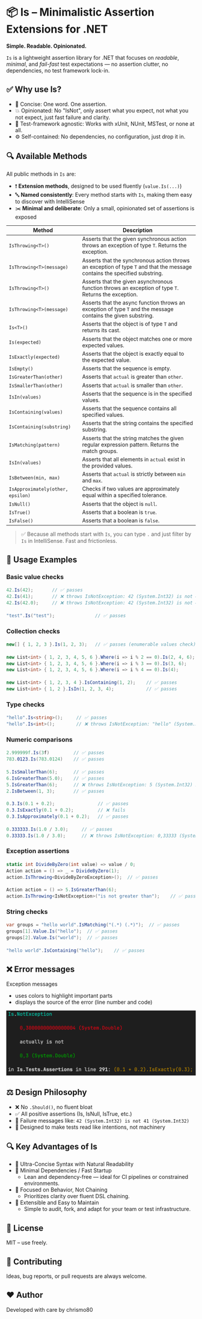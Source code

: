 # 📦 Is – Minimalistic Assertion Extensions for .NET

**Simple. Readable. Opinionated.**

`Is` is a lightweight assertion library for .NET that focuses on _readable_, _minimal_, and _fail-fast_ test expectations — no assertion clutter, no dependencies, no test framework lock-in.


## ✅ Why use Is?

- 📘 Concise: One word. One assertion.
- 💥 Opinionated: No "IsNot", only assert what you expect, not what you not expect, just fast failure and clarity.
- 🧪 Test-framework agnostic: Works with xUnit, NUnit, MSTest, or none at all.
- ⚙️ Self-contained: No dependencies, no configuration, just drop it in.


## 🔍 Available Methods

All public methods in `Is` are:

- ❗️ **Extension methods**, designed to be used fluently (`value.Is(...)`)
- 🔤 **Named consistently**: Every method starts with `Is`, making them easy to discover with IntelliSense
- ✂️ **Minimal and deliberate**: Only a small, opinionated set of assertions is exposed

| Method                            | Description                                                                                                                |
|-----------------------------------|----------------------------------------------------------------------------------------------------------------------------|
| `IsThrowing<T>()`                 | Asserts that the given synchronous action throws an exception of type `T`. Returns the exception.                          |
| `IsThrowing<T>(message)`          | Asserts that the synchronous action throws an exception of type `T` and that the message contains the specified substring. |
| `IsThrowing<T>()`                 | Asserts that the given asynchronous function throws an exception of type `T`. Returns the exception.                       |
| `IsThrowing<T>(message)`          | Asserts that the async function throws an exception of type `T` and the message contains the given substring.              |
| `Is<T>()`                         | Asserts that the object is of type `T` and returns its cast.                                                               |
| `Is(expected)`                    | Asserts that the object matches one or more expected values.                                                               |
| `IsExactly(expected)`             | Asserts that the object is exactly equal to the expected value.                                                            |
| `IsEmpty()`                       | Asserts that the sequence is empty.                                                                                        |
| `IsGreaterThan(other)`            | Asserts that `actual` is greater than `other`.                                                                             |
| `IsSmallerThan(other)`            | Asserts that `actual` is smaller than `other`.                                                                             |
| `IsIn(values)`                    | Asserts that the sequence is in the specified values.                                                                      |
| `IsContaining(values)`            | Asserts that the sequence contains all specified values.                                                                   |
| `IsContaining(substring)`         | Asserts that the string contains the specified substring.                                                                  |
| `IsMatching(pattern)`             | Asserts that the string matches the given regular expression pattern. Returns the match groups.                            |
| `IsIn(values)`                    | Asserts that all elements in `actual` exist in the provided values.                                                        |
| `IsBetween(min, max)`             | Asserts that `actual` is strictly between `min` and `max`.                                                                 |
| `IsApproximately(other, epsilon)` | Checks if two values are approximately equal within a specified tolerance.                                                 |
| `IsNull()`                        | Asserts that the object is `null`.                                                                                         |
| `IsTrue()`                        | Asserts that a boolean is `true`.                                                                                          |
| `IsFalse()`                       | Asserts that a boolean is `false`.                                                                                         |

> ✅ Because all methods start with `Is`, you can type `.` and just filter by `Is` in IntelliSense. Fast and frictionless.


## 🔧 Usage Examples

### Basic value checks
```csharp
42.Is(42);       // ✅ passes
42.Is(41);       // ❌ throws IsNotException: 42 (System.Int32) is not 41 (System.Int32)
42.Is(42.0);     // ❌ throws IsNotException: 42 (System.Int32) is not 42 (System.Double)

"test".Is("test");               // ✅ passes
```

### Collection checks
```csharp
new[] { 1, 2, 3 }.Is(1, 2, 3);   // ✅ passes (enumerable values check)

new List<int> { 1, 2, 3, 4, 5, 6 }.Where(i => i % 2 == 0).Is(2, 4, 6);     // ✅ passes
new List<int> { 1, 2, 3, 4, 5, 6 }.Where(i => i % 3 == 0).Is(3, 6);        // ✅ passes
new List<int> { 1, 2, 3, 4, 5, 6 }.Where(i => i % 4 == 0).Is(4);           // ✅ passes

new List<int> { 1, 2, 3, 4 }.IsContaining(1, 2);    // ✅ passes
new List<int> { 1, 2 }.IsIn(1, 2, 3, 4);            // ✅ passes
```

### Type checks
```csharp
"hello".Is<string>();     // ✅ passes
"hello".Is<int>();        // ❌ throws IsNotException: "hello" (System.String) is no System.Int32
```

### Numeric comparisons
```csharp
2.999999f.Is(3f)         // ✅ passes
783.0123.Is(783.0124)    // ✅ passes

5.IsSmallerThan(6);      // ✅ passes
6.IsGreaterThan(5.0);    // ✅ passes
5.IsGreaterThan(6);      // ❌ throws IsNotException: 5 (System.Int32) is not greater than 6 (System.Int32)
2.IsBetween(1, 3);       // ✅ passes

0.3.Is(0.1 + 0.2);                // ✅ passes
0.3.IsExactly(0.1 + 0.2);         // ❌ fails
0.3.IsApproximately(0.1 + 0.2);   // ✅ passes

0.333333.Is(1.0 / 3.0);     // ✅ passes
0.33333.Is(1.0 / 3.0);      // ❌ throws IsNotException: 0,33333 (System.Double) is not close to 0,3333333333333333 (System.Double)
```

### Exception assertions
```csharp
static int DivideByZero(int value) => value / 0;
Action action = () => _ = DivideByZero(1);
action.IsThrowing<DivideByZeroException>();  // ✅ passes

Action action = () => 5.IsGreaterThan(6);
action.IsThrowing<IsNotException>("is not greater than");    // ✅ passes
```

### String checks
```csharp
var groups = "hello world".IsMatching("(.*) (.*)");  // ✅ passes
groups[1].Value.Is("hello");  // ✅ passes
groups[2].Value.Is("world");  // ✅ passes

"hello world".IsContaining("hello");    // ✅ passes
```


## ❌ Error messages

Exception messages
- uses colors to highlight important parts
- displays the source of the error (line number and code)

![plot](ErrorMessage.png)


## ⚖️ Design Philosophy

- ❌ No ```.Should()```, no fluent bloat
- ✅ All positive assertions (Is, IsNull, IsTrue, etc.)
- 📢 Failure messages like: ```42 (System.Int32) is not 41 (System.Int32)```
- 🧠 Designed to make tests read like intentions, not machinery


## 🔍 Key Advantages of Is

- 🧠 Ultra-Concise Syntax with Natural Readability
- 🧵 Minimal Dependencies / Fast Startup
    - Lean and dependency-free — ideal for CI pipelines or constrained environments.
- 🧪 Focused on Behavior, Not Chaining
    - Prioritizes clarity over fluent DSL chaining.
- 🔧 Extensible and Easy to Maintain
    - Simple to audit, fork, and adapt for your team or test infrastructure.


## 📝 License

MIT – use freely.

## 🙌 Contributing

Ideas, bug reports, or pull requests are always welcome.

## ❤️ Author

Developed with care by chrismo80